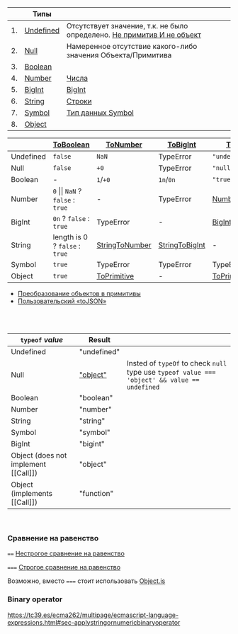 
|    | Типы                                                                                                                              |                                                                                                                             |
|----|-----------------------------------------------------------------------------------------------------------------------------------|-----------------------------------------------------------------------------------------------------------------------------|
| 1. | [Undefined](https://tc39.es/ecma262/multipage/ecmascript-data-types-and-values.html#sec-ecmascript-language-types-undefined-type) | Отсутствует значение, т.к. не было определено. [Не примитив И не объект](https://2ality.com/2013/05/history-undefined.html) | 
| 2. | [Null](https://tc39.es/ecma262/multipage/ecmascript-data-types-and-values.html#sec-ecmascript-language-types-null-type)           | Намеренное отсутствие какого-либо значения Объекта/Примитива                                                                | 
| 3. | [Boolean](https://tc39.es/ecma262/multipage/ecmascript-data-types-and-values.html#sec-ecmascript-language-types-boolean-type)     |                                                                                                                             | 
| 4. | [Number](https://tc39.es/ecma262/multipage/ecmascript-data-types-and-values.html#sec-ecmascript-language-types-number-type)       | [Числа](https://learn.javascript.ru/number)                                                                                 | 
| 5. | [BigInt](https://tc39.es/ecma262/multipage/ecmascript-data-types-and-values.html#sec-ecmascript-language-types-bigint-type)       | [BigInt](https://learn.javascript.ru/bigint)                                                                                | 
| 6. | [String](https://tc39.es/ecma262/multipage/ecmascript-data-types-and-values.html#sec-ecmascript-language-types-string-type)       | [Строки](https://learn.javascript.ru/string)                                                                                | 
| 7. | [Symbol](https://tc39.es/ecma262/multipage/ecmascript-data-types-and-values.html#sec-ecmascript-language-types-symbol-type)       | [Тип данных Symbol](https://learn.javascript.ru/symbol)                                                                     | 
| 8. | [Object](https://tc39.es/ecma262/multipage/ecmascript-data-types-and-values.html#sec-object-type)                                 |                                                                                                                             | 
  
|           | [ToBoolean](https://tc39.es/ecma262/multipage/abstract-operations.html#sec-toboolean) | [ToNumber](https://tc39.es/ecma262/multipage/abstract-operations.html#sec-tonumber)             | [ToBigInt](https://tc39.es/ecma262/multipage/abstract-operations.html#sec-tobigint)             | [ToString](https://tc39.es/ecma262/multipage/abstract-operations.html#sec-tostring)                                           | [ToObject](https://tc39.es/ecma262/multipage/abstract-operations.html#sec-toobject) |
|-----------|---------------------------------------------------------------------------------------|-------------------------------------------------------------------------------------------------|-------------------------------------------------------------------------------------------------|-------------------------------------------------------------------------------------------------------------------------------|-------------------------------------------------------------------------------------|
| Undefined | `false`                                                                               | `NaN`                                                                                           | TypeError                                                                                       | `"undefined"`                                                                                                                 | TypeError                                                                           |
| Null      | `false`                                                                               | `+0`                                                                                            | TypeError                                                                                       | `"null"`                                                                                                                      | TypeError                                                                           |
| Boolean   | -                                                                                     | `1`/`+0`                                                                                        | `1n`/`0n`                                                                                       | `"true"/"false"`                                                                                                              | `Boolean(значение)`                                                                 |
| Number    | `0` &#124;&#124; `NaN` ? `false` : `true`                                             | -                                                                                               | TypeError                                                                                       | [Number::toString](https://tc39.es/ecma262/multipage/ecmascript-data-types-and-values.html#sec-numeric-types-number-tostring) | `Number(значение)`                                                                  |
| BigInt    | `0n` ? `false` : `true`                                                               | TypeError                                                                                       | -                                                                                               | [BigInt::toString](https://tc39.es/ecma262/multipage/ecmascript-data-types-and-values.html#sec-numeric-types-bigint-tostring) | `BigInt(значение)`                                                                  |
| String    | length is 0 ? `false` : `true`                                                        | [StringToNumber](https://tc39.es/ecma262/multipage/abstract-operations.html#sec-stringtonumber) | [StringToBigInt](https://tc39.es/ecma262/multipage/abstract-operations.html#sec-stringtobigint) | -                                                                                                                             | `String(значение)`                                                                  |
| Symbol    | `true`                                                                                | TypeError                                                                                       | TypeError                                                                                       | TypeError                                                                                                                     | `Symbol(значение)`                                                                  |
| Object    | `true`                                                                                | [ToPrimitive](https://tc39.es/ecma262/multipage/abstract-operations.html#sec-toprimitive)       | -                                                                                               | [ToPrimitive](https://tc39.es/ecma262/multipage/abstract-operations.html#sec-toprimitive)                                     | -                                                                                   |

- [Преобразование объектов в примитивы](https://learn.javascript.ru/object-toprimitive)
- [Пользовательский «toJSON»](https://learn.javascript.ru/json#polzovatelskiy-tojson)
<br/>
<br/>
  
| `typeof` *value*                     | Result                                                  |                                                                                               |
|--------------------------------------|---------------------------------------------------------|-----------------------------------------------------------------------------------------------|
| Undefined                            | "undefined"                                             |                                                                                               |
| Null                                 | ["object"](https://2ality.com/2013/10/typeof-null.html) | Insted of `typeOf` to check `null` type use `typeof value === 'object' && value == undefined` |
| Boolean                              | "boolean"                                               |
| Number                               | "number"                                                |
| String                               | "string"                                                |
| Symbol                               | "symbol"                                                |
| BigInt                               | "bigint"                                                |
| Object (does not implement [[Call]]) | "object"                                                |
| Object (implements [[Call]])         | "function"                                              |
<br/>
  
### Сравнение на равенство

`==` [Нестрогое сравнение на равенство](https://tc39.es/ecma262/multipage/abstract-operations.html#sec-islooselyequal)

`===` [Строгое сравнение на равенство](https://tc39.es/ecma262/multipage/abstract-operations.html#sec-isstrictlyequal)

Возможно, вместо `===` стоит использовать [Object.is](https://tc39.es/ecma262/multipage/fundamental-objects.html#sec-object.is)

### Binary operator

https://tc39.es/ecma262/multipage/ecmascript-language-expressions.html#sec-applystringornumericbinaryoperator
